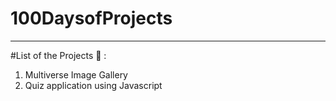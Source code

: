 # 100DaysofProjects
<hr>

#List of the Projects 📁 : 
1. Multiverse Image Gallery
2. Quiz application using Javascript
